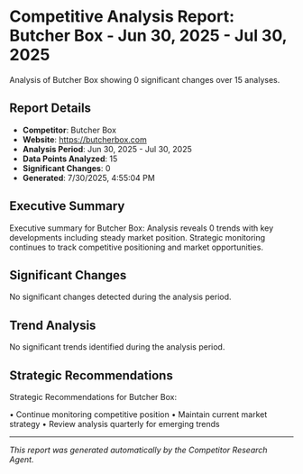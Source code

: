 # Competitive Analysis Report: Butcher Box - Jun 30, 2025 - Jul 30, 2025

Analysis of Butcher Box showing 0 significant changes over 15 analyses.

## Report Details

- **Competitor**: Butcher Box
- **Website**: https://butcherbox.com
- **Analysis Period**: Jun 30, 2025 - Jul 30, 2025
- **Data Points Analyzed**: 15
- **Significant Changes**: 0
- **Generated**: 7/30/2025, 4:55:04 PM

## Executive Summary

Executive summary for Butcher Box: Analysis reveals 0 trends with key developments including steady market position. Strategic monitoring continues to track competitive positioning and market opportunities.

## Significant Changes

No significant changes detected during the analysis period.

## Trend Analysis

No significant trends identified during the analysis period.

## Strategic Recommendations

Strategic Recommendations for Butcher Box:

• Continue monitoring competitive position
• Maintain current market strategy
• Review analysis quarterly for emerging trends

---

*This report was generated automatically by the Competitor Research Agent.*
